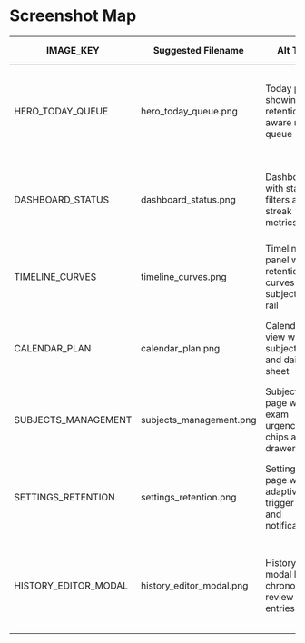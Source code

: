 # Screenshot Map

| IMAGE_KEY            | Suggested Filename         | Alt Text                                                     | Caption                                                         | Recommended Size | Rationale                                                                 |
|----------------------|----------------------------|--------------------------------------------------------------|-----------------------------------------------------------------|------------------|---------------------------------------------------------------------------|
| HERO_TODAY_QUEUE     | hero_today_queue.png       | Today page showing retention-aware review queue              | Triage today's reviews with retention forecasts and difficulty tags. | 1440x900         | Hero image for README introduction; illustrates primary user workflow.   |
| DASHBOARD_STATUS     | dashboard_status.png       | Dashboard with status filters and streak metrics             | Stay ahead of due and overdue topics from the dashboard filters. | 1440x900         | Highlights analytics hub and risk filtering features.                    |
| TIMELINE_CURVES      | timeline_curves.png        | Timeline panel with retention curves and subject focus rail  | Visualise upcoming intervals and retention trajectories.        | 1600x900         | Showcases signature visualization and export controls.                   |
| CALENDAR_PLAN        | calendar_plan.png          | Calendar view with subject dots and daily sheet              | Map due reviews on the calendar and drill into each day’s plan. | 1440x900         | Demonstrates calendar planning and quick revise workflow.                |
| SUBJECTS_MANAGEMENT  | subjects_management.png    | Subjects page with exam urgency chips and drawers            | Organise subjects, icons, colors, and exam milestones.          | 1440x900         | Communicates subject management and urgency indicators.                  |
| SETTINGS_RETENTION   | settings_retention.png     | Settings page with adaptive trigger slider and notifications | Dial in adaptive review thresholds and appearance preferences.  | 1200x900         | Emphasises personalisation and adaptive controls.                        |
| HISTORY_EDITOR_MODAL | history_editor_modal.png   | History editor modal listing chronological review entries    | Backfill review history and replay the forgetting model.        | 1200x800         | Captures advanced editing capability often overlooked without visuals.   |
